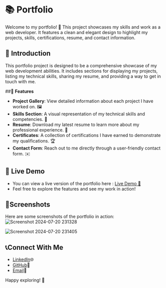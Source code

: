 # 📚 **Portfolio**

Welcome to my portfolio! 🎉 This project showcases my skills and work as a web developer. It features a clean and elegant design to highlight my projects, skills, certifications, resume, and contact information.

## 🚀 **Introduction**

This portfolio project is designed to be a comprehensive showcase of my web development abilities. It includes sections for displaying my projects, listing my technical skills, sharing my resume, and providing a way to get in touch with me.

##🌟 **Features** 

- **Project Gallery**: View detailed information about each project I have worked on. 🖼️
- **Skills Section**: A visual representation of my technical skills and competencies. 💪
- **Resume**: Download my latest resume to learn more about my professional experience. 📄
- **Certificates**: A collection of certifications I have earned to demonstrate my qualifications. 🏆
- **Contact Form**: Reach out to me directly through a user-friendly contact form. ✉️


## 👀 **Live Demo**

- You can view a live version of the portfolio here : <a href="https://jagratimehta410.github.io/jag-portfolio/" target="_blank">Live Demo 🚀</a>
- Feel free to explore the features and see my work in action!
  
## 📸**Screenshots**

Here are some screenshots of the portfolio in action:
![Screenshot 2024-07-20 231328](https://github.com/user-attachments/assets/b065d386-db44-4417-9c57-b8da68f3313e)

![Screenshot 2024-07-20 231405](https://github.com/user-attachments/assets/2bee91b1-5b40-41ae-a1df-39e2940fe15b)

## 📞**Connect With Me**

- [LinkedIn](https://www.linkedin.com/in/jagrati-mehta-4b87b7213/)🌐
- [GitHub](https://github.com/jagratimehta410)🐙
- [Email](jagratimehta410@gmail.com)📧

Happy exploring! 🚀
